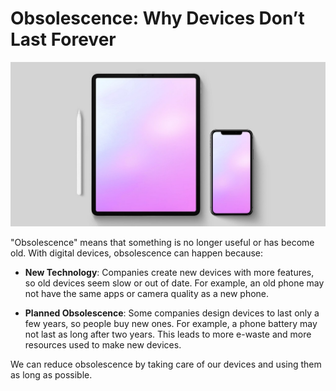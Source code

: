# Obsolescence: Why Devices Don’t Last Forever

<img src="images/devices_obs.jpg" class="header">

"Obsolescence" means that something is no longer useful or has become old. With digital devices, obsolescence can happen because:

- **New Technology**: Companies create new devices with more features, so old devices seem slow or out of date. For example, an old phone may not have the same apps or camera quality as a new phone.

- **Planned Obsolescence**: Some companies design devices to last only a few years, so people buy new ones. For example, a phone battery may not last as long after two years. This leads to more e-waste and more resources used to make new devices.

We can reduce obsolescence by taking care of our devices and using them as long as possible.

